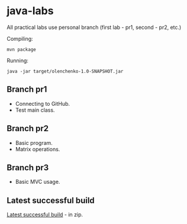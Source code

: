 # java-labs
All practical labs use personal branch (first lab - pr1, second - pr2, etc.)

Compiling:
```
mvn package
```
Running:
```
java -jar target/olenchenko-1.0-SNAPSHOT.jar
```

## Branch pr1
- Connecting to GitHub.
- Test main class.

## Branch pr2
- Basic program.
- Matrix operations.

## Branch pr3
- Basic MVC usage.


## Latest successful build
[Latest successful build](https://nightly.link/golenchenko/java-labs-olenchenko/workflows/actions/main/Package.zip) - in zip.